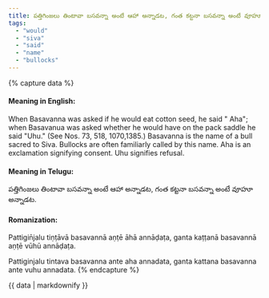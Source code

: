 ```yaml
---
title: పత్తిగింజలు తింటావా బసవన్నా అంటే ఆహా అన్నాడట, గంత కట్టనా బసవన్నా అంటే వూహూ అన్నాడట.
tags:
  - "would"
  - "siva"
  - "said"
  - "name"
  - "bullocks"
---
```


{% capture data %}
#### Meaning in English:
When Basavanna was asked if he would eat cotton seed, he said " Aha"; when Basavanua was asked whether he would have on the pack saddle he said "Uhu."
(See Nos. 73, 518, 1070,1385.)
Basavanna is the name of a bull sacred to Siva. Bullocks are often familiarly called by this name. Aha is an exclamation signifying consent. Uhu signifies refusal.

#### Meaning in Telugu:
పత్తిగింజలు తింటావా బసవన్నా అంటే ఆహా అన్నాడట, గంత కట్టనా బసవన్నా అంటే వూహూ అన్నాడట.

#### Romanization:
Pattigin̄jalu tiṇṭāvā basavannā aṇṭē āhā annāḍaṭa, ganta kaṭṭanā basavannā aṇṭē vūhū annāḍaṭa.

Pattiginjalu tintava basavanna ante aha annadata, ganta kattana basavanna ante vuhu annadata.
{% endcapture %}

{{ data | markdownify }}

